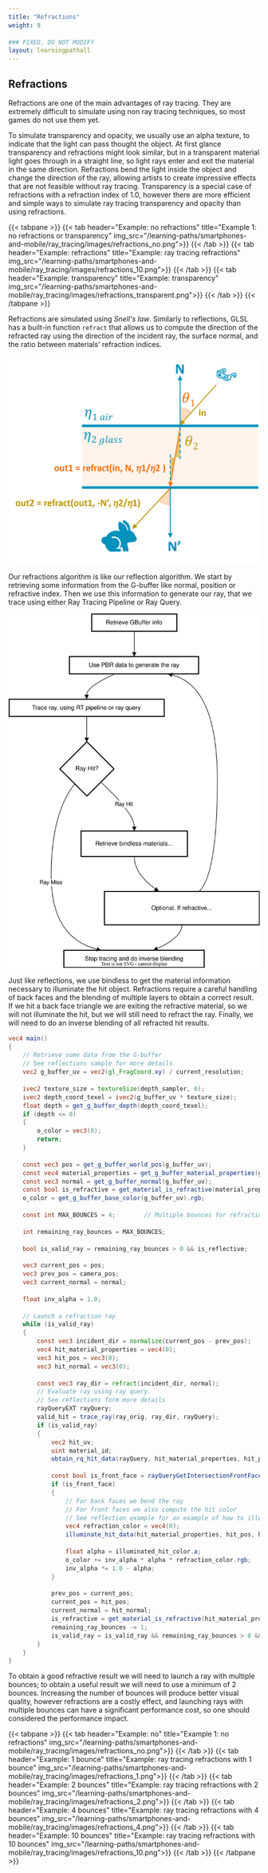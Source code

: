 ```yaml
---
title: "Refractions"
weight: 9

### FIXED, DO NOT MODIFY
layout: learningpathall
---
```


## Refractions

Refractions are one of the main advantages of ray tracing. They are extremely difficult to simulate using non ray tracing techniques, so most games do not use them yet.

To simulate transparency and opacity, we usually use an alpha texture, to indicate that the light can pass thought the object. At first glance transparency and refractions might look similar, but in a transparent material light goes through in a straight line, so light rays enter and exit the material in the same direction. Refractions bend the light inside the object and change the direction of the ray, allowing artists to create impressive effects that are not feasible without ray tracing. Transparency is a special case of refractions with a refraction index of 1.0, however there are more efficient and simple ways to simulate ray tracing transparency and opacity than using refractions.

{{< tabpane >}}
  {{< tab header="Example: no refractions" title="Example 1: no refractions or transparency" img_src="/learning-paths/smartphones-and-mobile/ray_tracing/images/refractions_no.png">}} {{< /tab >}}
  {{< tab header="Example: refractions" title="Example: ray tracing refractions" img_src="/learning-paths/smartphones-and-mobile/ray_tracing/images/refractions_10.png">}} {{< /tab >}}
  {{< tab header="Example: transparency" title="Example: transparency" img_src="/learning-paths/smartphones-and-mobile/ray_tracing/images/refractions_transparent.png">}} {{< /tab >}}
{{< /tabpane >}}

Refractions are simulated using *Snell's law*. Similarly to reflections, GLSL has a built-in function `refract` that allows us to compute the direction of the refracted ray using the direction of the incident ray, the surface normal, and the ratio between materials' refraction indices.

![Diagram of refractions #center](images/refractions_diagram.png "Diagram of refractions")

Our refractions algorithm is like our reflection algorithm. We start by retrieving some information from the G-buffer like normal, position or refractive index. Then we use this information to generate our ray, that we trace using either Ray Tracing Pipeline or Ray Query.

![Diagram of our refraction algorithm #center](images/refractions_algorithm_diagram.drawio.svg "Diagram of our refraction algorithm")

Just like reflections, we use bindless to get the material information necessary to illuminate the hit object. Refractions require a careful handling of back faces and the blending of multiple layers to obtain a correct result. If we hit a back face triangle we are exiting the refractive material, so we will not illuminate the hit, but we will still need to refract the ray. Finally, we will need to do an inverse blending of all refracted hit results.


``` glsl
vec4 main()
{
    // Retrieve some data from the G-buffer
    // See reflections sample for more details
    vec2 g_buffer_uv = vec2(gl_FragCoord.xy) / current_resolution;

    ivec2 texture_size = textureSize(depth_sampler, 0);
    ivec2 depth_coord_texel = ivec2(g_buffer_uv * texture_size);
    float depth = get_g_buffer_depth(depth_coord_texel);
    if (depth <= 0)
    {
        o_color = vec3(0);
        return;
    }

    const vec3 pos = get_g_buffer_world_pos(g_buffer_uv);
    const vec4 material_properties = get_g_buffer_material_properties(g_buffer_uv);
    const vec3 normal = get_g_buffer_normal(g_buffer_uv);
    const bool is_refractive = get_material_is_refractive(material_properties);
    o_color = get_g_buffer_base_color(g_buffer_uv).rgb;

    const int MAX_BOUNCES = 4;        // Multiple bounces for refractions

    int remaining_ray_bounces = MAX_BOUNCES;

    bool is_valid_ray = remaining_ray_bounces > 0 && is_reflective;

    vec3 current_pos = pos;
    vec3 prev_pos = camera_pos;
    vec3 current_normal = normal;

    float inv_alpha = 1.0;

    // Launch a refraction ray
    while (is_valid_ray)
    {
        const vec3 incident_dir = normalize(current_pos - prev_pos);
        vec4 hit_material_properties = vec4(0);
        vec3 hit_pos = vec3(0);
        vec3 hit_normal = vec3(0);

        const vec3 ray_dir = refract(incident_dir, normal);
        // Evaluate ray using ray query.
        // See reflections form more details
        rayQueryEXT rayQuery;
        valid_hit = trace_ray(ray_orig, ray_dir, rayQuery);
        if (is_valid_ray)
        {
            vec2 hit_uv;
            uint material_id;
            obtain_rq_hit_data(rayQuery, hit_material_properties, hit_pos, hit_normal, hit_uv, material_id);

            const bool is_front_face = rayQueryGetIntersectionFrontFaceEXT(rayQuery, true);
            if (is_front_face)
            {
                // For back faces we bend the ray
                // For front faces we also compute the hit color
                // See reflection example for an example of how to illuminate a ray query hit
                vec4 refraction_color = vec4(0);
                illuminate_hit_data(hit_material_properties, hit_pos, hit_normal, hit_uv, material_id, illuminated_hit_color);

                float alpha = illuminated_hit_color.a;
                o_color += inv_alpha * alpha * refraction_color.rgb;
                inv_alpha *= 1.0 - alpha;
            }

            prev_pos = current_pos;
            current_pos = hit_pos;
            current_normal = hit_normal;
            is_refractive = get_material_is_refractive(hit_material_properties);
            remaining_ray_bounces -= 1;
            is_valid_ray = is_valid_ray && remaining_ray_bounces > 0 && is_refractive;
        }
    }
}
```

To obtain a good refractive result we will need to launch a ray with multiple bounces; to obtain a useful result we will need to use a minimum of 2 bounces. Increasing the number of bounces will produce better visual quality, however refractions are a costly effect, and launching rays with multiple bounces can have a significant performance cost, so one should considered the performance impact.

{{< tabpane >}}
  {{< tab header="Example: no" title="Example 1: no refractions" img_src="/learning-paths/smartphones-and-mobile/ray_tracing/images/refractions_no.png">}} {{< /tab >}}
  {{< tab header="Example: 1 bounce" title="Example: ray tracing refractions with 1 bounce" img_src="/learning-paths/smartphones-and-mobile/ray_tracing/images/refractions_1.png">}} {{< /tab >}}
  {{< tab header="Example: 2 bounces" title="Example: ray tracing refractions with 2 bounces" img_src="/learning-paths/smartphones-and-mobile/ray_tracing/images/refractions_2.png">}} {{< /tab >}}
  {{< tab header="Example: 4 bounces" title="Example: ray tracing refractions with 4 bounces" img_src="/learning-paths/smartphones-and-mobile/ray_tracing/images/refractions_4.png">}} {{< /tab >}}
  {{< tab header="Example: 10 bounces" title="Example: ray tracing refractions with 10 bounces" img_src="/learning-paths/smartphones-and-mobile/ray_tracing/images/refractions_10.png">}} {{< /tab >}}
{{< /tabpane >}}